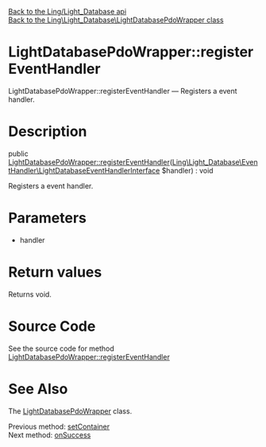 [Back to the Ling/Light_Database api](https://github.com/lingtalfi/Light_Database/blob/master/doc/api/Ling/Light_Database.md)<br>
[Back to the Ling\Light_Database\LightDatabasePdoWrapper class](https://github.com/lingtalfi/Light_Database/blob/master/doc/api/Ling/Light_Database/LightDatabasePdoWrapper.md)


LightDatabasePdoWrapper::registerEventHandler
================



LightDatabasePdoWrapper::registerEventHandler — Registers a event handler.




Description
================


public [LightDatabasePdoWrapper::registerEventHandler](https://github.com/lingtalfi/Light_Database/blob/master/doc/api/Ling/Light_Database/LightDatabasePdoWrapper/registerEventHandler.md)([Ling\Light_Database\EventHandler\LightDatabaseEventHandlerInterface](https://github.com/lingtalfi/Light_Database/blob/master/doc/api/Ling/Light_Database/EventHandler/LightDatabaseEventHandlerInterface.md) $handler) : void




Registers a event handler.




Parameters
================


- handler

    


Return values
================

Returns void.








Source Code
===========
See the source code for method [LightDatabasePdoWrapper::registerEventHandler](https://github.com/lingtalfi/Light_Database/blob/master/LightDatabasePdoWrapper.php#L256-L259)


See Also
================

The [LightDatabasePdoWrapper](https://github.com/lingtalfi/Light_Database/blob/master/doc/api/Ling/Light_Database/LightDatabasePdoWrapper.md) class.

Previous method: [setContainer](https://github.com/lingtalfi/Light_Database/blob/master/doc/api/Ling/Light_Database/LightDatabasePdoWrapper/setContainer.md)<br>Next method: [onSuccess](https://github.com/lingtalfi/Light_Database/blob/master/doc/api/Ling/Light_Database/LightDatabasePdoWrapper/onSuccess.md)<br>

